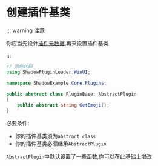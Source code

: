 # 创建插件基类

:::  warning 注意

你应当先设计[插件元数据](/zh/init/metaplugin),再来设置插件基类

:::


```csharp
// 示例代码
using ShadowPluginLoader.WinUI;

namespace ShadowExample.Core.Plugins;

public abstract class PluginBase: AbstractPlugin
{
    public abstract string GetEmoji();
}
```

必要条件:
- 你的插件基类须为`abstract class`
- 你的插件基类必须继承`AbstractPlugin`

`AbstractPlugin`中默认设置了一些函数,你可以在此基础上增改
